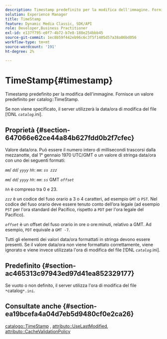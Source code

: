 ```yaml
---
description: Timestamp predefinito per la modifica dell'immagine. Fornisce un valore predefinito per TimeStamp del catalogo.
solution: Experience Manager
title: TimeStamp
feature: Dynamic Media Classic, SDK/API
role: Developer,Business Practitioner
exl-id: e137f795-e0f7-4b72-b7e8-188e254bbb45
source-git-commit: 1ec8b59f442eb96c6c3f5f1405d57a38a86bd056
workflow-type: tm+mt
source-wordcount: '191'
ht-degree: 2%

---
```


# TimeStamp{#timestamp}

Timestamp predefinito per la modifica dell&#39;immagine. Fornisce un valore predefinito per catalog::TimeStamp.

Se non viene specificato, il server utilizzerà la data/ora di modifica del file [!DNL *`catalog`*.ini].

## Proprietà {#section-647066e62ce44a84b627fdd0b2f7cfec}

Valore data/ora. Può essere il numero intero di millisecondi trascorsi dalla mezzanotte, dal 1° gennaio 1970 UTC/GMT o un valore di stringa data/ora con uno dei seguenti formati:

*`mm`*/  *`dd`*/  *`yyyy`* *`hh`*:  *`mm`*:  *`ss zzz`*

*`mm`*/  *`dd`*/  *`yyyy`* *`hh`*:  *`mm`*:  *`ss`* GMT  *`offset`*

*`hh`* è compreso tra 0 e 23.

*`zzz`* è un codice del fuso orario a 3 o 4 caratteri, ad esempio  `GMT` o  `PST`. Nel codice del fuso orario deve essere tenuto conto dell’ora legale (ad esempio `PST` per l&#39;ora standard del Pacifico, rispetto a `PDT` per l&#39;ora legale del Pacifico).

*`offset`* è un offset del fuso orario in ore o ore:minuti, relativo a GMT. Ad esempio, `PDT` equivale a `GMT -7`.

Tutti gli elementi dei valori data/ora formattati in stringa devono essere presenti. Se il valore data/ora non viene formattato correttamente, viene ignorato e viene invece utilizzata l&#39;ora di modifica del file [!DNL *`catalog`*.ini].

## Predefinito {#section-ac465313c97943ed97d41ea852329177}

Se vuoto o non definito, il server utilizza l&#39;ora di modifica del file `*`catalog`*.ini`.

## Consultate anche {#section-ea19bcefa4a04d7eb5d9480cf0e2ca26}

[catalogo::TimeStamp](../../../../../is-api/image-catalog/image-serving-api-ref/c-image-catalog-reference/c-image-svg-data-reference/c-image-data-reference/r-timestamp-cat.md#reference-59a27b72f4cb4a53a3baba83214c4ded) ,  [attributo::UseLastModified](../../../../../is-api/image-catalog/image-serving-api-ref/c-image-catalog-reference/c-attributes-reference/r-uselastmodified.md#reference-73ecc421e6864a38aec5a4775f06b8e8),  [attributo::CacheValidationPolicy](../../../../../is-api/image-catalog/image-serving-api-ref/c-image-catalog-reference/c-attributes-reference/r-cachevalidationpolicy.md#reference-e55e52fd749041718a9af69fa2027b57)
